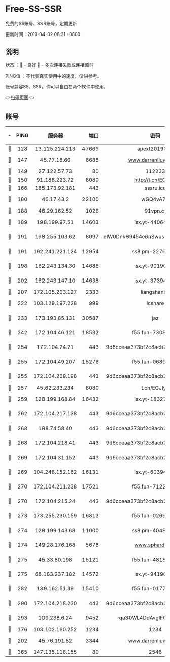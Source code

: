 # Free-SS-SSR

免费的SS账号、SSR账号，定期更新

更新时间：2019-04-02 08:21 +0800

## 说明

状态     ：🙂 - 良好 🙁 - 多次连接失败或连接超时

PING值   ：不代表真实使用中的速度，仅供参考。

账号兼容SS、SSR，你可以自由在两个软件中使用。

👉[扫码页面](https://liesauer.github.io/Free-SS-SSR/)👈

## 账号

|-|PING|服务器|端口|密码|加密方式|区域|
|:----:|:----:|:-----:|-----:|:----:|:----:|:----:|
|🙂|128|13.125.224.213|47669|apext2019001|chacha20|KR|
|🙂|147|45.77.18.60|6688|www.darrenliuwei.com|aes-256-cfb|JP|
|🙂|149|27.122.57.73|80|112233|chacha20|CN|
|🙂|150|91.188.223.72|8080|http://t.cn/EGJIyrl|rc4-md5|RU|
|🙂|166|185.173.92.181|443|sssru.icu|rc4-md5|RU|
|🙂|180|46.17.43.2|22100|wGQ4vA7D|aes-256-gcm|RU|
|🙂|188|46.29.162.52|1026|91vpn.cf|rc4-md5|RU|
|🙂|189|198.199.97.51|14603|isx.yt-44064347|aes-256-cfb|US|
|🙂|191|198.255.103.62|8097|eIW0Dnk69454e6nSwuspv9DmS201tQ0D|aes-256-cfb|US|
|🙂|191|192.241.221.124|12954|ss8.pm-22766705|aes-256-cfb|US|
|🙂|198|162.243.134.30|14686|isx.yt-90190160|aes-256-cfb|US|
|🙂|202|162.243.147.10|14638|isx.yt-37394875|aes-256-cfb|US|
|🙂|207|172.105.203.127|2333|liangshanbo|chacha20|JP|
|🙂|222|103.129.197.228|999|lcshare|aes-256-cfb|CN|
|🙂|233|173.193.85.131|30587|jaz|aes-256-cfb|US|
|🙂|242|172.104.46.121|18532|f55.fun-73091809|aes-256-cfb|SG|
|🙂|254|172.104.24.21|443|9d6cceaa373bf2c8acb22e60b6a58be6|aes-256-cfb|US|
|🙂|255|172.104.49.207|15276|f55.fun-06892021|aes-256-cfb|SG|
|🙂|255|172.104.209.198|443|9d6cceaa373bf2c8acb22e60b6a58be6|aes-256-cfb|US|
|🙂|257|45.62.233.234|8080|t.cn/EGJIyrl|rc4-md5|CA|
|🙂|259|128.199.168.84|16432|isx.yt-18327519|aes-256-cfb|SG|
|🙂|262|172.104.217.138|443|9d6cceaa373bf2c8acb22e60b6a58be6|aes-256-cfb|US|
|🙂|268|198.74.58.40|443|9d6cceaa373bf2c8acb22e60b6a58be6|aes-256-cfb|US|
|🙂|268|172.104.218.41|443|9d6cceaa373bf2c8acb22e60b6a58be6|aes-256-cfb|US|
|🙂|269|172.104.31.152|443|9d6cceaa373bf2c8acb22e60b6a58be6|aes-256-cfb|US|
|🙂|269|104.248.152.162|16131|isx.yt-60394237|aes-256-cfb|SG|
|🙂|270|172.104.211.238|17521|f55.fun-71226377|aes-256-cfb|US|
|🙂|270|172.104.215.24|443|9d6cceaa373bf2c8acb22e60b6a58be6|aes-256-cfb|US|
|🙂|273|173.255.230.159|16813|f55.fun-02691027|aes-256-cfb|US|
|🙂|274|128.199.143.68|11000|ss8.pm-40482741|aes-256-cfb|SG|
|🙂|274|149.28.176.168|5678|www.sphard.com|aes-256-cfb|SG|
|🙂|275|45.33.80.198|15121|f55.fun-48185620|aes-256-cfb|US|
|🙂|275|68.183.237.182|14572|isx.yt-94196593|aes-256-cfb|SG|
|🙂|282|139.162.51.39|15410|f55.fun-01775973|aes-256-cfb|SG|
|🙂|290|172.104.218.230|443|9d6cceaa373bf2c8acb22e60b6a58be6|aes-256-cfb|US|
|🙂|293|109.238.6.24|9452|rqa30WL4DdAvgIFG6Fs3znzTa|aes-256-cfb|FR|
|🙂|176|103.102.160.252|1234|1234|rc4-md5|JP|
|🙂|202|45.76.191.52|3344|www.darrenliuwei.com|aes-256-cfb|AU|
|🙁|365|147.135.118.155|80|2546|chacha20|US|
